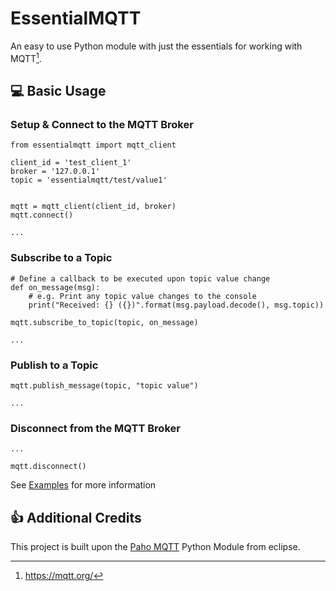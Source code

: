 # EssentialMQTT
An easy to use Python module with just the essentials for working with MQTT[^1].


## :computer: Basic Usage

### Setup & Connect to the MQTT Broker
```
from essentialmqtt import mqtt_client

client_id = 'test_client_1'
broker = '127.0.0.1'
topic = 'essentialmqtt/test/value1'


mqtt = mqtt_client(client_id, broker)
mqtt.connect()

...
```

### Subscribe to a Topic
```
# Define a callback to be executed upon topic value change
def on_message(msg):
    # e.g. Print any topic value changes to the console
    print("Received: {} ({})".format(msg.payload.decode(), msg.topic))

mqtt.subscribe_to_topic(topic, on_message)

...
```


### Publish to a Topic
```
mqtt.publish_message(topic, "topic value")

...
```

### Disconnect from the MQTT Broker
```
...

mqtt.disconnect()
```

See [Examples](https://github.com/laidbackcoder/EssentialMQTT/tree/master/examples) for more information


## :thumbsup: Additional Credits

This project is built upon the [Paho MQTT](https://www.eclipse.org/paho/index.php?page=clients/python/index.php) Python Module from eclipse.



[^1]: https://mqtt.org/

